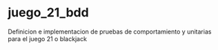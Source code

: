 # juego_21_bdd
Definicion e implementacion de pruebas de comportamiento y unitarias para el juego 21 o blackjack
